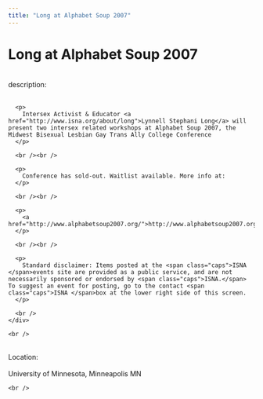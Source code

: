 ```yaml
---
title: "Long at Alphabet Soup 2007"
---
```


# Long at Alphabet Soup 2007

<div class="flexinode-body flexinode-2">
  <div class="flexinode-textarea-1">
    <div class="form-item">
      <br /> <label>description:</label><br /><br /> 
      
      <p>
        Intersex Activist & Educator <a href="http://www.isna.org/about/long">Lynnell Stephani Long</a> will present two intersex related workshops at Alphabet Soup 2007, the Midwest Bisexual Lesbian Gay Trans Ally College Conference
      </p>
      
      <br /><br />
      
      <p>
        Conference has sold-out. Waitlist available. More info at:
      </p>
      
      <br /><br />
      
      <p>
        <a href="http://www.alphabetsoup2007.org/">http://www.alphabetsoup2007.org/</a>
      </p>
      
      <br /><br />
      
      <p>
        Standard disclaimer: Items posted at the <span class="caps">ISNA </span>events site are provided as a public service, and are not necessarily sponsored or endorsed by <span class="caps">ISNA.</span> To suggest an event for posting, go to the contact <span class="caps">ISNA </span>box at the lower right side of this screen.
      </p>
      
      <br />
    </div>
    
    <br />
  </div>
  
  <div class="flexinode-textfield-2">
    <div class="form-item">
      <br /> <label>Location:</label><br /><br /> University of Minnesota, Minneapolis MN<br />
    </div>
    
    <br />
  </div>
</div>